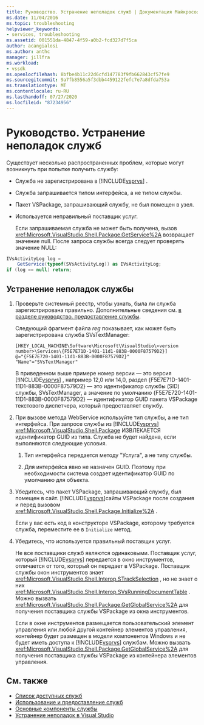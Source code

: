 ```yaml
---
title: Руководство. Устранение неполадок служб | Документация Майкрософт
ms.date: 11/04/2016
ms.topic: troubleshooting
helpviewer_keywords:
- services, troubleshooting
ms.assetid: 001551da-4847-4f59-a0b2-fcd327d7f5ca
author: acangialosi
ms.author: anthc
manager: jillfra
ms.workload:
- vssdk
ms.openlocfilehash: 8bfbe4b11c22d6cfd147783f9fb662843cf57fe9
ms.sourcegitcommit: 9a7fb8556a5f3dbb4459122fefc7e7a8dfda753a
ms.translationtype: MT
ms.contentlocale: ru-RU
ms.lasthandoff: 07/27/2020
ms.locfileid: "87234956"
---
```

# <a name="how-to-troubleshoot-services"></a>Руководство. Устранение неполадок служб
Существует несколько распространенных проблем, которые могут возникнуть при попытке получить службу:

- Служба не зарегистрирована в [!INCLUDE[vsprvs](../code-quality/includes/vsprvs_md.md)] .

- Служба запрашивается типом интерфейса, а не типом службы.

- Пакет VSPackage, запрашивающий службу, не был помещен в узел.

- Используется неправильный поставщик услуг.

  Если запрашиваемая служба не может быть получена, вызов <xref:Microsoft.VisualStudio.Shell.Package.GetService%2A> возвращает значение null. После запроса службы всегда следует проверять значение NULL:

```csharp
IVsActivityLog log =
    GetService(typeof(SVsActivityLog)) as IVsActivityLog;
if (log == null) return;
```

## <a name="to-troubleshoot-a-service"></a>Устранение неполадок службы

1. Проверьте системный реестр, чтобы узнать, была ли служба зарегистрирована правильно. Дополнительные сведения см. [в разделе руководство. предоставление службы](../extensibility/how-to-provide-a-service.md).

    Следующий фрагмент файла *reg* показывает, как может быть зарегистрирована служба SVsTextManager:

   ```
   [HKEY_LOCAL_MACHINE\Software\Microsoft\VisualStudio\<version number>\Services\{F5E7E71D-1401-11d1-883B-0000F87579D2}]
   @="{F5E7E720-1401-11d1-883B-0000F87579D2}"
   "Name"="SVsTextManager"
   ```

    В приведенном выше примере номер версии — это версия [!INCLUDE[vsprvs](../code-quality/includes/vsprvs_md.md)] , например 12,0 или 14,0, раздел {F5E7E71D-1401-11D1-883B-0000F87579D2} — это идентификатор службы (SID) службы, SVsTextManager, а значение по умолчанию {F5E7E720-1401-11D1-883B-0000F87579D2} — идентификатор GUID пакета VSPackage текстового диспетчера, который предоставляет службу.

2. При вызове метода WebService используйте тип службы, а не тип интерфейса. При запросе службы из [!INCLUDE[vsprvs](../code-quality/includes/vsprvs_md.md)] <xref:Microsoft.VisualStudio.Shell.Package> ИЗВЛЕКАЕТСЯ идентификатор GUID из типа. Служба не будет найдена, если выполняются следующие условия.

   1. Тип интерфейса передается методу "Услуга", а не типу службы.

   2. Для интерфейса явно не назначен GUID. Поэтому при необходимости система создает идентификатор GUID по умолчанию для объекта.

3. Убедитесь, что пакет VSPackage, запрашивающий службу, был помещен в сайт. [!INCLUDE[vsprvs](../code-quality/includes/vsprvs_md.md)]сайты VSPackage после создания и перед вызовом <xref:Microsoft.VisualStudio.Shell.Package.Initialize%2A> .

    Если у вас есть код в конструкторе VSPackage, которому требуется служба, переместите ее в `Initialize` метод.

4. Убедитесь, что используется правильный поставщик услуг.

    Не все поставщики служб являются одинаковыми. Поставщик услуг, который [!INCLUDE[vsprvs](../code-quality/includes/vsprvs_md.md)] передается в окно инструментов, отличается от того, который он передает в VSPackage. Поставщик службы окон инструментов знает <xref:Microsoft.VisualStudio.Shell.Interop.STrackSelection> , но не знает о них <xref:Microsoft.VisualStudio.Shell.Interop.SVsRunningDocumentTable> . Можно вызвать <xref:Microsoft.VisualStudio.Shell.Package.GetGlobalService%2A> для получения поставщика службы VSPackage из окна инструментов.

    Если в окне инструментов размещается пользовательский элемент управления или любой другой контейнер элементов управления, контейнер будет размещен в модели компонентов Windows и не будет иметь доступа к [!INCLUDE[vsprvs](../code-quality/includes/vsprvs_md.md)] службам. Можно вызвать <xref:Microsoft.VisualStudio.Shell.Package.GetGlobalService%2A> для получения поставщика службы VSPackage из контейнера элементов управления.

## <a name="see-also"></a>См. также
- [Список доступных служб](../extensibility/internals/list-of-available-services.md)
- [Использование и предоставление служб](../extensibility/using-and-providing-services.md)
- [Основные компоненты службы](../extensibility/internals/service-essentials.md)
- [Устранение неполадок в Visual Studio](/troubleshoot/visualstudio/welcome-visual-studio/)